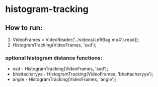 # histogram-tracking

## How to run:
1. VideoFrames = VideoReader('../videos/LeftBag.mp4').read();
2. HistogramTracking(VideoFrames, 'ssd');

### optional histogram distance functions:
- ssd - HistogramTracking(VideoFrames, 'ssd');
- bhattacharyya - HistogramTracking(VideoFrames, 'bhattacharyya');
- angle - HistogramTracking(VideoFrames, 'angle');